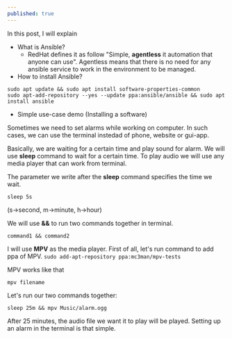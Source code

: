 ```yaml
---
published: true
---
```

In this post, I will explain
* What is Ansible?
  * RedHat defines it as follow "Simple, **agentless** it automation that anyone can use". Agentless means that there is no need for any ansible service to work in the environment to be managed.
* How to install Ansible?

```
sudo apt update && sudo apt install software-properties-common
sudo apt-add-repository --yes --update ppa:ansible/ansible && sudo apt install ansible
```

* Simple use-case demo (Installing a software)

Sometimes we need to set alarms while working on computer. In such cases, we can use the terminal instedad of phone, website or gui-app.

Basically, we are waiting for a certain time and play sound for alarm. We will use **sleep** command to wait for a certain time.
To play audio we will use any media player that can work from terminal.

The parameter we write after the **sleep** command specifies the time we wait.

```sleep 5s```

(s->second, m->minute, h->hour)

We will use **&&** to run two commands together in terminal.

```command1 && command2```

I will use **MPV** as the media player. First of all, let's run command to add ppa of MPV.
```sudo add-apt-repository ppa:mc3man/mpv-tests```

MPV works like that

```mpv filename```

Let's run our two commands together:

```sleep 25m && mpv Music/alarm.ogg```

After 25 minutes, the audio file we want it to play will be played. Setting up an alarm in the terminal is that simple.
